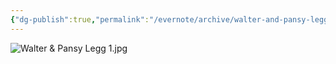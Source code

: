 ```yaml
---
{"dg-publish":true,"permalink":"/evernote/archive/walter-and-pansy-legg/","tags":["Pansy-McClung","Walter-Legg"]}
---
```


![Walter & Pansy Legg 1.jpg](/img/user/assets/Walter_&_Pansy_Legg.resources/Walter%20&%20Pansy%20Legg%201.jpg)
